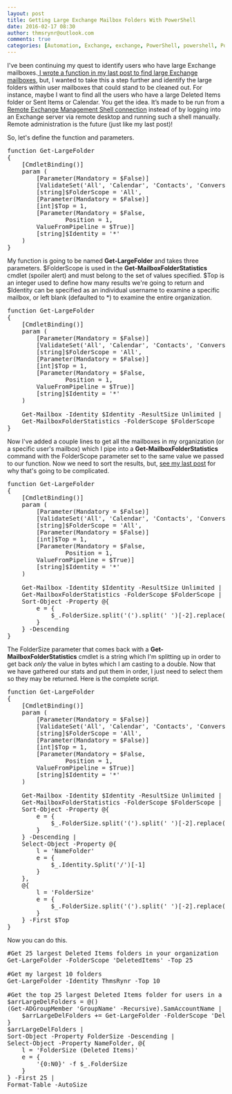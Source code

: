 ```yaml
---
layout: post
title: Getting Large Exchange Mailbox Folders With PowerShell
date: 2016-02-17 08:30
author: thmsrynr@outlook.com
comments: true
categories: [Automation, Exchange, exchange, PowerShell, powershell, PowerShell ISE, powershell ise, storage]
---
```

I've been continuing my quest to identify users who have large Exchange mailboxes.<a href="http://www.workingsysadmin.com/getting-your-organizations-largest-exchange-mailboxes-with-powershell/" target="_blank"> I wrote a function in my last post to find large Exchange mailboxes</a>, but, I wanted to take this a step further and identify the large folders within user mailboxes that could stand to be cleaned out. For instance, maybe I want to find all the users who have a large Deleted Items folder or Sent Items or Calendar. You get the idea. It’s made to be run from a <a href="http://www.workingsysadmin.com/opening-a-remote-exchange-management-shell/" target="_blank">Remote Exchange Management Shell connection</a> instead of by logging into an Exchange server via remote desktop and running such a shell manually. Remote administration is the future (just like my last post)!

So, let's define the function and parameters.

<pre class="lang:ps decode:true ">function Get-LargeFolder 
{
    [CmdletBinding()]
    param (
        [Parameter(Mandatory = $False)]
        [ValidateSet('All', 'Calendar', 'Contacts', 'ConversationHistory', 'DeletedItems', 'Drafts', 'Inbox', 'JunkEmail', 'Journal', 'LegacyArchiveJournals', 'ManagedCustomFolder', 'NonIpmRoot', 'Notes', 'Outbox', 'Personal', 'RecoverableItems', 'RssSubscriptions', 'SentItems', 'SyncIssues', 'Tasks')]
        [string]$FolderScope = 'All',
        [Parameter(Mandatory = $False)]
        [int]$Top = 1,
        [Parameter(Mandatory = $False,
                Position = 1,
        ValueFromPipeline = $True)]
        [string]$Identity = '*'
    )
}</pre>

My function is going to be named <strong>Get-LargeFolder</strong> and takes three parameters. $FolderScope is used in the <strong>Get-MailboxFolderStatistics</strong> cmdlet (spoiler alert) and must belong to the set of values specified. $Top is an integer used to define how many results we're going to return and $Identity can be specified as an individual username to examine a specific mailbox, or left blank (defaulted to *) to examine the entire organization.

<pre class="lang:ps mark:16-17 decode:true ">function Get-LargeFolder 
{
    [CmdletBinding()]
    param (
        [Parameter(Mandatory = $False)]
        [ValidateSet('All', 'Calendar', 'Contacts', 'ConversationHistory', 'DeletedItems', 'Drafts', 'Inbox', 'JunkEmail', 'Journal', 'LegacyArchiveJournals', 'ManagedCustomFolder', 'NonIpmRoot', 'Notes', 'Outbox', 'Personal', 'RecoverableItems', 'RssSubscriptions', 'SentItems', 'SyncIssues', 'Tasks')]
        [string]$FolderScope = 'All',
        [Parameter(Mandatory = $False)]
        [int]$Top = 1,
        [Parameter(Mandatory = $False,
                Position = 1,
        ValueFromPipeline = $True)]
        [string]$Identity = '*'
    )

    Get-Mailbox -Identity $Identity -ResultSize Unlimited |
    Get-MailboxFolderStatistics -FolderScope $FolderScope 
}</pre>

Now I've added a couple lines to get all the mailboxes in my organization (or a specific user's mailbox) which I pipe into a <strong>Get-MailboxFolderStatistics</strong> command with the FolderScope parameter set to the same value we passed to our function. Now we need to sort the results, but, <a href="http://www.workingsysadmin.com/getting-your-organizations-largest-exchange-mailboxes-with-powershell/" target="_blank">see my last post</a> for why that's going to be complicated.

<pre class="lang:ps mark:18-22 decode:true ">function Get-LargeFolder 
{
    [CmdletBinding()]
    param (
        [Parameter(Mandatory = $False)]
        [ValidateSet('All', 'Calendar', 'Contacts', 'ConversationHistory', 'DeletedItems', 'Drafts', 'Inbox', 'JunkEmail', 'Journal', 'LegacyArchiveJournals', 'ManagedCustomFolder', 'NonIpmRoot', 'Notes', 'Outbox', 'Personal', 'RecoverableItems', 'RssSubscriptions', 'SentItems', 'SyncIssues', 'Tasks')]
        [string]$FolderScope = 'All',
        [Parameter(Mandatory = $False)]
        [int]$Top = 1,
        [Parameter(Mandatory = $False,
                Position = 1,
        ValueFromPipeline = $True)]
        [string]$Identity = '*'
    )

    Get-Mailbox -Identity $Identity -ResultSize Unlimited |
    Get-MailboxFolderStatistics -FolderScope $FolderScope |
    Sort-Object -Property @{
        e = {
            $_.FolderSize.split('(').split(' ')[-2].replace(',','') -as [double]
        }
    } -Descending 
}</pre>

The FolderSize parameter that comes back with a <strong>Get-MailboxFolderStatistics</strong> cmdlet is a string which I'm splitting up in order to get back <em>only</em> the value in bytes which I am casting to a double. Now that we have gathered our stats and put them in order, I just need to select them so they may be returned. Here is the complete script.

<pre class="lang:ps mark:23-34 decode:true">function Get-LargeFolder 
{
    [CmdletBinding()]
    param (
        [Parameter(Mandatory = $False)]
        [ValidateSet('All', 'Calendar', 'Contacts', 'ConversationHistory', 'DeletedItems', 'Drafts', 'Inbox', 'JunkEmail', 'Journal', 'LegacyArchiveJournals', 'ManagedCustomFolder', 'NonIpmRoot', 'Notes', 'Outbox', 'Personal', 'RecoverableItems', 'RssSubscriptions', 'SentItems', 'SyncIssues', 'Tasks')]
        [string]$FolderScope = 'All',
        [Parameter(Mandatory = $False)]
        [int]$Top = 1,
        [Parameter(Mandatory = $False,
                Position = 1,
        ValueFromPipeline = $True)]
        [string]$Identity = '*'
    )

    Get-Mailbox -Identity $Identity -ResultSize Unlimited |
    Get-MailboxFolderStatistics -FolderScope $FolderScope |
    Sort-Object -Property @{
        e = {
            $_.FolderSize.split('(').split(' ')[-2].replace(',','') -as [double]
        }
    } -Descending |
    Select-Object -Property @{
        l = 'NameFolder'
        e = {
            $_.Identity.Split('/')[-1]
        }
    }, 
    @{
        l = 'FolderSize'
        e = {
            $_.FolderSize.split('(').split(' ')[-2].replace(',', '') -as [double]
        }
    } -First $Top
}</pre>

Now you can do this.

<pre class="lang:ps decode:true ">#Get 25 largest Deleted Items folders in your organization
Get-LargeFolder -FolderScope 'DeletedItems' -Top 25

#Get my largest 10 folders
Get-LargeFolder -Identity ThmsRynr -Top 10

#Get the top 25 largest Deleted Items folder for users in a specific group
$arrLargeDelFolders = @()
(Get-ADGroupMember 'GroupName' -Recursive).SamAccountName | ForEach-Object -Process {
    $arrLargeDelFolders += Get-LargeFolder -FolderScope 'DeletedItems' -Identity $_ 
}
$arrLargeDelFolders |
Sort-Object -Property FolderSize -Descending |
Select-Object -Property NameFolder, @{
    l = 'FolderSize (Deleted Items)'
    e = {
        '{0:N0}' -f $_.FolderSize
    }
} -First 25 |
Format-Table -AutoSize</pre>

&nbsp;

